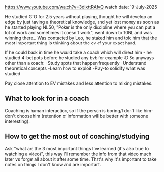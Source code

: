 https://www.youtube.com/watch?v=3dixttRAfvQ
watch date: 19-July-2025

He studied GTO for 2.5 years without playing, thought he will develop an edge by just having a theoretical knowledge, and yet lost money as soon as he started playing NL50, "Poker is the only discipline where you can put a lot of work and sometimes it doesn't work", went down to 10NL and was winning there...
Was contacted by Leo, he staked him and told him that the most important thing is thinking about the ev of your exact hand.

If he could back in time he would take a coach which will direct him - he studied 4-bet pots before he studied any bvb for example :D So anyways other than a coach:
-Study spots that happen frequently
-Understand theoretical concepts
-Learn how to exploit
-Play-to solidify what was studied

Pay close attention to EV mistakes and less attention to mixing mistakes.
## What to look for in a coach
Coaching is human interaction, so if the person is boring/I don't like him-don't choose him (retention of information will be better with someone interesting).

## How to get the most out of coaching/studying
Ask "what are the 3 most important things I've learned (it's also true to watching a video)", this way I'll remember the info from that video much later vs forget all about it after some time. That's why it's important to take notes on things I don't know and are important.




